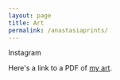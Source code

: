 ```yaml
---
layout: page
title: Art
permalink: /anastasiaprints/
---
```


Instagram

Here's a link to a PDF of [my art](/_docs/AnastasiaPrints).